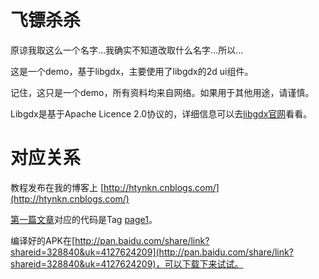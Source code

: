 飞镖杀杀
========
原谅我取这么一个名字...我确实不知道改取什么名字...所以...

这是一个demo，基于libgdx，主要使用了libgdx的2d ui组件。

记住，这只是一个demo，所有资料均来自网络。如果用于其他用途，请谨慎。

Libgdx是基于Apache Licence 2.0协议的，详细信息可以去[libgdx官网](http://libgdx.badlogicgames.com/)看看。

对应关系
========
教程发布在我的博客上 [http://htynkn.cnblogs.com/](http://htynkn.cnblogs.com/)

[第一篇文章](http://www.cnblogs.com/htynkn/archive/2013/02/14/libgdx-game-1.html)对应的代码是Tag [page1](https://github.com/htynkn/DartsShaSha/tree/page1)。

编译好的APK在[http://pan.baidu.com/share/link?shareid=328840&uk=4127624209](http://pan.baidu.com/share/link?shareid=328840&uk=4127624209)，可以下载下来试试。


